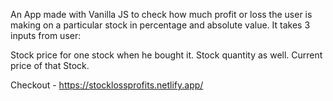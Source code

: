 An App made with Vanilla JS to check how much profit or loss the user is making on a particular stock in percentage and absolute value. It takes 3 inputs from user:

Stock price for one stock when he bought it.
Stock quantity as well.
Current price of that Stock.

Checkout - https://stocklossprofits.netlify.app/
